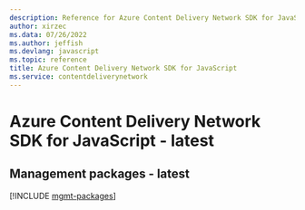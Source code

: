 ```yaml
---
description: Reference for Azure Content Delivery Network SDK for JavaScript
author: xirzec
ms.data: 07/26/2022
ms.author: jeffish
ms.devlang: javascript
ms.topic: reference
title: Azure Content Delivery Network SDK for JavaScript
ms.service: contentdeliverynetwork
---
```

# Azure Content Delivery Network SDK for JavaScript - latest

## Management packages - latest
[!INCLUDE [mgmt-packages](content-delivery-network-mgmt-index.md)]
